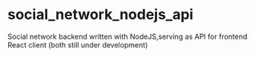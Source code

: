 # social_network_nodejs_api
Social network backend written with NodeJS,serving as API for frontend React client (both still under development)  
